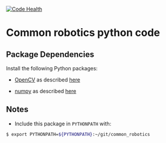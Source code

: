 [![Code Health](https://landscape.io/github/athenian-robotics/common-robotics/master/landscape.svg?style=flat)](https://landscape.io/github/athenian-robotics/common-robotics/master)

# Common robotics python code

## Package Dependencies

Install the following Python packages: 

* [OpenCV](http://opencv.org) 
as described [here](http://www.athenian-robotics.org/opencv/)

* [numpy](http://www.numpy.org)
as described [here](http://www.athenian-robotics.org/numpy/)


## Notes

* Include this package in `PYTHONPATH` with:
```bash
$ export PYTHONPATH=${PYTHONPATH}:~/git/common_robotics
```
